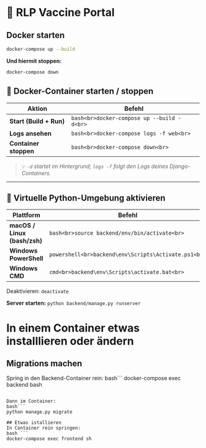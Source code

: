 # 🚀 RLP Vaccine Portal

## Docker starten
```bash
docker-compose up --build
```
**Und hiermit stoppen:**
```bash
docker-compose down
```

## 🐳 Docker-Container starten / stoppen

| Aktion | Befehl |
| ------ | ------ |
| **Start (Build + Run)** | ```bash<br>docker-compose up --build -d<br>``` |
| **Logs ansehen** | ```bash<br>docker-compose logs -f web<br>``` |
| **Container stoppen** | ```bash<br>docker-compose down<br>``` |

> 💡 *`-d` startet im Hintergrund; `logs -f` folgt den Logs deines Django-Containers.*

---

## 🐍 Virtuelle Python-Umgebung aktivieren

| Plattform | Befehl |
| --------- | ------ |
| **macOS / Linux (bash/zsh)** | ```bash<br>source backend/env/bin/activate<br>``` |
| **Windows PowerShell** | ```powershell<br>backend\env\Scripts\Activate.ps1<br>``` |
| **Windows CMD** | ```cmd<br>backend\env\Scripts\activate.bat<br>``` |

Deaktivieren: ```deactivate```

**Server starten:** ```python backend/manage.py runserver```

# In einem Container etwas installlieren oder ändern
## Migrations machen
Spring in den Backend-Container rein:
bash```
docker-compose exec backend bash

```

Dann im Container:
bash```
python manage.py migrate

## Etwas istallieren
In Container rein springen:
bash ```
docker-compose exec frontend sh
```
